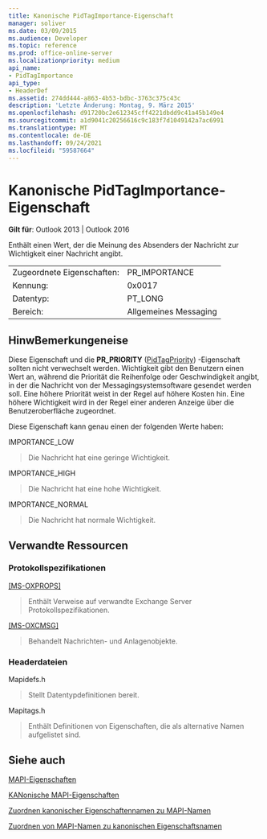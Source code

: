 ```yaml
---
title: Kanonische PidTagImportance-Eigenschaft
manager: soliver
ms.date: 03/09/2015
ms.audience: Developer
ms.topic: reference
ms.prod: office-online-server
ms.localizationpriority: medium
api_name:
- PidTagImportance
api_type:
- HeaderDef
ms.assetid: 274dd444-a863-4b53-bdbc-3763c375c43c
description: 'Letzte Änderung: Montag, 9. März 2015'
ms.openlocfilehash: d91720bc2e612345cff4221dbdd9c41a45b149e4
ms.sourcegitcommit: a1d9041c20256616c9c183f7d1049142a7ac6991
ms.translationtype: MT
ms.contentlocale: de-DE
ms.lasthandoff: 09/24/2021
ms.locfileid: "59587664"
---
```

# <a name="pidtagimportance-canonical-property"></a>Kanonische PidTagImportance-Eigenschaft

  
  
**Gilt für**: Outlook 2013 | Outlook 2016 
  
Enthält einen Wert, der die Meinung des Absenders der Nachricht zur Wichtigkeit einer Nachricht angibt. 
  
|||
|:-----|:-----|
|Zugeordnete Eigenschaften:  <br/> |PR_IMPORTANCE  <br/> |
|Kennung:  <br/> |0x0017  <br/> |
|Datentyp:  <br/> |PT_LONG  <br/> |
|Bereich:  <br/> |Allgemeines Messaging  <br/> |
   
## <a name="remarks"></a>HinwBemerkungeneise

Diese Eigenschaft und die **PR_PRIORITY** ([PidTagPriority](pidtagpriority-canonical-property.md)) -Eigenschaft sollten nicht verwechselt werden. Wichtigkeit gibt den Benutzern einen Wert an, während die Priorität die Reihenfolge oder Geschwindigkeit angibt, in der die Nachricht von der Messagingsystemsoftware gesendet werden soll. Eine höhere Priorität weist in der Regel auf höhere Kosten hin. Eine höhere Wichtigkeit wird in der Regel einer anderen Anzeige über die Benutzeroberfläche zugeordnet. 
  
Diese Eigenschaft kann genau einen der folgenden Werte haben:
  
IMPORTANCE_LOW 
  
> Die Nachricht hat eine geringe Wichtigkeit.
    
IMPORTANCE_HIGH 
  
> Die Nachricht hat eine hohe Wichtigkeit.
    
IMPORTANCE_NORMAL 
  
> Die Nachricht hat normale Wichtigkeit.
    
## <a name="related-resources"></a>Verwandte Ressourcen

### <a name="protocol-specifications"></a>Protokollspezifikationen

[[MS-OXPROPS]](https://msdn.microsoft.com/library/f6ab1613-aefe-447d-a49c-18217230b148%28Office.15%29.aspx)
  
> Enthält Verweise auf verwandte Exchange Server Protokollspezifikationen.
    
[[MS-OXCMSG]](https://msdn.microsoft.com/library/7fd7ec40-deec-4c06-9493-1bc06b349682%28Office.15%29.aspx)
  
> Behandelt Nachrichten- und Anlagenobjekte.
    
### <a name="header-files"></a>Headerdateien

Mapidefs.h
  
> Stellt Datentypdefinitionen bereit.
    
Mapitags.h
  
> Enthält Definitionen von Eigenschaften, die als alternative Namen aufgelistet sind.
    
## <a name="see-also"></a>Siehe auch



[MAPI-Eigenschaften](mapi-properties.md)
  
[KANonische MAPI-Eigenschaften](mapi-canonical-properties.md)
  
[Zuordnen kanonischer Eigenschaftennamen zu MAPI-Namen](mapping-canonical-property-names-to-mapi-names.md)
  
[Zuordnen von MAPI-Namen zu kanonischen Eigenschaftsnamen](mapping-mapi-names-to-canonical-property-names.md)

